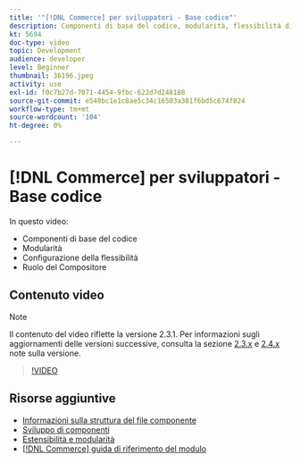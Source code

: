 ```yaml
---
title: '"[!DNL Commerce] per sviluppatori - Base codice"'
description: Componenti di base del codice, modularità, flessibilità di configurazione e ruolo del Compositore
kt: 5694
doc-type: video
topic: Development
audience: developer
level: Beginner
thumbnail: 36196.jpeg
activity: use
exl-id: f0c7b27d-7071-4454-9fbc-622d7d248188
source-git-commit: e540bc1e1c8ae5c34c16503a381f6bd5c674f824
workflow-type: tm+mt
source-wordcount: '104'
ht-degree: 0%

---
```


# [!DNL Commerce] per sviluppatori - Base codice

In questo video:

- Componenti di base del codice
- Modularità
- Configurazione della flessibilità
- Ruolo del Compositore

## Contenuto video

>[!NOTE]
>
>Il contenuto del video riflette la versione 2.3.1. Per informazioni sugli aggiornamenti delle versioni successive, consulta la sezione [ 2.3.x](https://devdocs.magento.com/guides/v2.3/release-notes/bk-release-notes.html) e [2.4.x](https://devdocs.magento.com/guides/v2.4/release-notes/bk-release-notes.html) note sulla versione.

>[!VIDEO](https://video.tv.adobe.com/v/36196?quality=12&learn=on)

## Risorse aggiuntive

- [Informazioni sulla struttura del file componente](https://devdocs.magento.com/guides/v2.4/extension-dev-guide/prepare/prepare_file-str.html)
- [Sviluppo di componenti](https://devdocs.magento.com/guides/v2.4/extension-dev-guide/module-development.html)
- [Estensibilità e modularità](https://devdocs.magento.com/guides/v2.4/architecture/extensibility.html)
- [[!DNL Commerce] guida di riferimento del modulo](https://devdocs.magento.com/guides/v2.4/mrg/intro.html)
